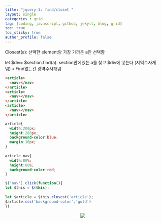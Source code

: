 ```yaml
---
title: "jquery-3: find/closet "
layout: single
categories : grid
tag: [coding, javascript, github, jekyll, blog, grid]
toc: true
toc_sticky: true
author_profile: false
---
```


Closest(a): 선택한 element랑 가장 가까운 a만 선택함

let $div= $section.find(a): section안에있는 a를 찾고 $div에 넣는다
(지역수사개념)
	• Find없는건 광역수사개념

```html
<article>
  <nav></nav>
</article>
<article>
  <nav></nav>
</article>
<article>
  <nav></nav>
</article>
```

```css
article{
  width:200px;
  height:200px;
  background-color:blue;
  margin:10px;
}
 
article nav{
  width:80%;
  height:80%;
  background-color:red;
}
```

```js
$('nav').click(function(){
let $this = $(this);
  
let $article = $this.closest('article');
$article.css('background-color','gold')
})
```

<p align="center">
  <img src="https://user-images.githubusercontent.com/111720411/209888481-c0afcd20-e7ab-4b7e-8289-6bb51b565e02.gif">
  </p>


